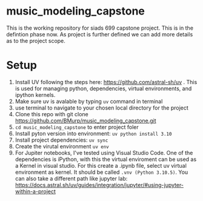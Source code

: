 # music_modeling_capstone
This is the working repository for siads 699 capstone project. This is in the defintion phase now. As project is further defined we can add more details as to the project scope.

# Setup 
1. Install UV following the steps here: https://github.com/astral-sh/uv . This is used for managing python, dependencies, virtual environments, and ipython kernels.
2. Make sure uv is avalable by typing `uv` command in terminal 
3. use terminal to navigate to your chosen local directory for the project 
4. Clone this repo with git clone https://github.com/BMurp/music_modeling_capstone.git
5. `cd music_modeling_capstone` to enter project foler 
6. Install pyton version into environment: `uv python install 3.10`
7. Install project dependencies: `uv sync`
8. Create the virutal environment  `uv env`
9. For Jupiter notebooks, I've tested using Visual Studio Code.  One of the dependencies is iPython, with this the virtual enviroment can be used as a Kernel in visual studio.  For this create a .ipynb file, select uv virtual environment as kernel.  It should be called `.vnv (Python 3.10.5)`.   You can also take a different path like jupyter lab: https://docs.astral.sh/uv/guides/integration/jupyter/#using-jupyter-within-a-project
